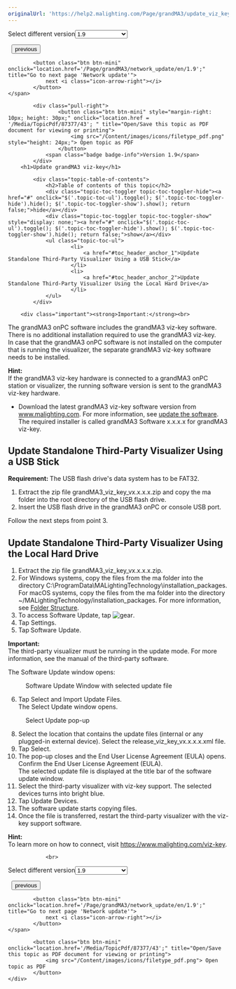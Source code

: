 ```yaml
---
originalUrl: 'https://help2.malighting.com/Page/grandMA3/update_viz_key/en/1.9'
---
```


<div class="topic-navigation">

<div class="pull-right">
	<span class="pull-left">


<div class="pull-left">
<form action="/Topic/SetCurrentVersionNumber" class="form-inline" id="frmTagSelector" method="post">	<span class="form-mini">
		<div class="input-prepend"><span class="add-on">Select different version</span><select autocomplete="off" id="versionNumberId" name="versionNumberId" onchange="$(this).closest('#frmTagSelector').submit();" style="width: 120px;"><option value="">- latest -</option>
<option value="10">1.0</option>
<option value="32">1.1</option>
<option value="35">1.2</option>
<option value="36">1.3</option>
<option value="37">1.4</option>
<option value="38">1.5</option>
<option value="39">1.6</option>
<option value="40">1.7</option>
<option value="42">1.8</option>
<option selected="selected" value="43">1.9</option>
</select></div>
		<input data-val="true" data-val-number="The field Int32 must be a number." data-val-required="The Int32 field is required." id="ProductId" name="ProductId" type="hidden" value="16">
		<input id="CurrentGuid" name="CurrentGuid" type="hidden" value="0abafa3e-dc74-4e28-855a-bdee8516aeed">
	</span>
</form></div>&nbsp;	</span>
	<span class="pull-right" style="white-space: nowrap;">
			<button class="btn btn-mini" onclick="location.href='/Page/grandMA3/update_windows_hardware/en/1.9'; " title="Go to previous page 'Update grandMA3 onPC windows hardware'">
				<i class="icon-arrow-left"></i> previous
			</button>

			<button class="btn btn-mini" onclick="location.href='/Page/grandMA3/network_update/en/1.9';" title="Go to next page 'Network update'">
				next <i class="icon-arrow-right"></i> 
			</button>
	</span>
</div>
<div class="clear-fix" style="margin-bottom: 10px"></div>
</div>

		
			<div class="pull-right">
					<button class="btn btn-mini" style="margin-right: 10px; height: 30px;" onclick="location.href = '/Media/TopicPdf/87377/43'; " title="Open/Save this topic as PDF document for viewing or printing">
						<img src="/Content/images/icons/filetype_pdf.png" style="height: 24px;"> Open topic as PDF
					</button>
				<span class="badge badge-info">Version 1.9</span>
			</div>
		<h1>Update grandMA3 viz-key</h1>

			<div class="topic-table-of-contents">
				<h2>Table of contents of this topic</h2>
				<div class="topic-toc-toggler topic-toc-toggler-hide"><a href="#" onclick="$('.topic-toc-ul').toggle(); $('.topic-toc-toggler-hide').hide(); $('.topic-toc-toggler-show').show(); return false;">hide</a></div>
				<div class="topic-toc-toggler topic-toc-toggler-show" style="display: none;"><a href="#" onclick="$('.topic-toc-ul').toggle(); $('.topic-toc-toggler-hide').show(); $('.topic-toc-toggler-show').hide(); return false;">show</a></div>
				<ul class="topic-toc-ul">
						<li>
							<a href="#toc_header_anchor_1">Update Standalone Third-Party Visualizer Using a USB Stick</a>
						</li>
						<li>
							<a href="#toc_header_anchor_2">Update Standalone Third-Party Visualizer Using the Local Hard Drive</a>
						</li>
				</ul>
			</div>

		<div class="important"><strong>Important:</strong><br>
The grandMA3 onPC software includes the grandMA3 viz-key software. There is no additional installation required to use the grandMA3 viz-key.<br>
In case that the grandMA3 onPC software is not installed on the computer that is running the visualizer, the separate grandMA3 viz-key software needs to be installed.</div>

<div class="tip"><strong>Hint:</strong><br>
If the grandMA3 viz-key hardware is connected to a grandMA3 onPC station or visualizer, the running software version is sent to the grandMA3 viz-key hardware.</div>

<ul>
	<li>Download the latest grandMA3 viz-key software version from <a href="https://www.malighting.com">www.malighting.com</a>. For more information, see <a href="/Topic/82ccae12-1b1a-4928-90b2-9c79ca54d666" target="_blank">update the software</a>.<br>
	The required installer is called grandMA3 Software x.x.x.x for grandMA3 viz-key.</li>
</ul>

<a name="toc_header_anchor_1" id="toc_header_anchor_1" class="topic-toc-item"></a><h2>Update Standalone Third-Party Visualizer Using a USB Stick</h2>

<p><strong>Requirement: </strong>The USB flash drive's data system has to be FAT32.&nbsp;</p>

<ol>
	<li>Extract the zip file grandMA3_viz_key_vx.x.x.x.zip and copy the ma folder into the root directory of the USB flash drive.</li>
	<li>Insert the USB flash drive in the grandMA3 onPC or console USB port.</li>
</ol>

<p>Follow the next steps from point 3.</p>

<a name="toc_header_anchor_2" id="toc_header_anchor_2" class="topic-toc-item"></a><h2>Update Standalone Third-Party Visualizer Using the Local Hard Drive</h2>

<ol>
	<li>Extract the zip file grandMA3_viz_key_vx.x.x.x.zip.</li>
	<li>For Windows systems, copy the files from the ma folder into the directory C:\ProgramData\MALightingTechnology\installation_packages.<br>
	For macOS systems, copy the files from the ma folder into the directory ~/MALightingTechnology/installation_packages. For more information, see <a href="/Topic/3bbda985-114c-4540-ae98-2c1bd47ce8ef">Folder Structure</a>.</li>
	<li>To access&nbsp;<span class="softkey">Software Update</span>, tap&nbsp;<img alt="gear" src="/Media/Image/icon_gear_15px.png">.</li>
	<li>Tap&nbsp;<span class="softkey">Settings</span>.</li>
	<li>Tap<strong>&nbsp;</strong><span class="softkey">Software Update</span>.&nbsp;</li>
</ol>

<div class="important"><strong>Important:&nbsp;</strong><br>
The third-party visualizer must be running in the update mode. For more information, see the manual of the third-party software.</div>

<div style="page-break-after: always" class="ck_pagebreak"><span style="display:none">&nbsp;</span></div>

<p>The Software Update window opens:</p>

<figure class="caption"><img alt="" src="/Media/Image/overlay_network_update_viz_v1-9-6.png">
<figcaption>Software Update Window with selected update file</figcaption>
</figure>

<ol start="6">
	<li>Tap <span class="softkey">Select and Import Update Files</span>.<br>
	The Select Update window opens.</li>
</ol>

<figure class="caption"><img alt="" src="/Media/Image/popup_network_update_viz1_v1-9-6.png">
<figcaption>Select Update pop-up</figcaption>
</figure>

<ol start="8">
	<li>Select the location that contains the update files (internal or any plugged-in external device). Select the release_viz_key_vx.x.x.x.xml file.</li>
	<li>Tap <span class="softkey">Select</span>.</li>
	<li>The pop-up closes and the End User License Agreement (EULA) opens.<br>
	Confirm the End User License Agreement (EULA).<br>
	The selected update file is displayed at the title bar of the software update window.</li>
	<li>Select the third-party visualizer with viz-key support. The selected devices turns into bright blue.</li>
	<li>Tap <span class="softkey">Update Devices</span>.</li>
	<li>The software update starts copying files.</li>
	<li>Once the file is transferred, restart the third-party visualizer with the viz-key support software.</li>
</ol>

<div class="tip"><strong>Hint:</strong><br>
To learn more on how to connect, visit <a href="https://www.malighting.com/viz-key">https://www.malighting.com/viz-key</a>.</div>


				<br>
<div class="topic-navigation">

<div class="pull-right">
	<span class="pull-left">


<div class="pull-left">
<form action="/Topic/SetCurrentVersionNumber" class="form-inline" id="frmTagSelector" method="post">	<span class="form-mini">
		<div class="input-prepend"><span class="add-on">Select different version</span><select autocomplete="off" id="versionNumberId" name="versionNumberId" onchange="$(this).closest('#frmTagSelector').submit();" style="width: 120px;"><option value="">- latest -</option>
<option value="10">1.0</option>
<option value="32">1.1</option>
<option value="35">1.2</option>
<option value="36">1.3</option>
<option value="37">1.4</option>
<option value="38">1.5</option>
<option value="39">1.6</option>
<option value="40">1.7</option>
<option value="42">1.8</option>
<option selected="selected" value="43">1.9</option>
</select></div>
		<input data-val="true" data-val-number="The field Int32 must be a number." data-val-required="The Int32 field is required." id="ProductId" name="ProductId" type="hidden" value="16">
		<input id="CurrentGuid" name="CurrentGuid" type="hidden" value="0abafa3e-dc74-4e28-855a-bdee8516aeed">
	</span>
</form></div>&nbsp;	</span>
	<span class="pull-right" style="white-space: nowrap;">
			<button class="btn btn-mini" onclick="location.href='/Page/grandMA3/update_windows_hardware/en/1.9'; " title="Go to previous page 'Update grandMA3 onPC windows hardware'">
				<i class="icon-arrow-left"></i> previous
			</button>

			<button class="btn btn-mini" onclick="location.href='/Page/grandMA3/network_update/en/1.9';" title="Go to next page 'Network update'">
				next <i class="icon-arrow-right"></i> 
			</button>
	</span>
</div>
	<div class="clear-fix"></div>
	<div class="pull-right">
	
			<button class="btn btn-mini" onclick="location.href='/Media/TopicPdf/87377/43';" title="Open/Save this topic as PDF document for viewing or printing">
				<img src="/Content/images/icons/filetype_pdf.png"> Open topic as PDF
			</button>
	</div>
<div class="clear-fix" style="margin-bottom: 10px"></div>
</div>

	
